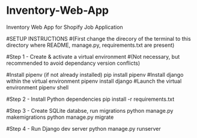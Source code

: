 # Inventory-Web-App
 Inventory Web App for Shopify Job Application
 
 #SETUP INSTRUCTIONS
 #(First change the direcory of the terminal to this directory where README, manage.py, requirements.txt are present)
 
 #Step 1 - Create & activate a virtual environment
 #(Not necessary, but recommended to avoid dependancy version conflicts)
 
 #Install pipenv (if not already installed)
 pip install pipenv
 #Install django within the virtual environment
 pipenv install django
 #Launch the virtual environment
 pipenv shell

#Step 2 - Install Python dependencies
pip install -r requirements.txt

#Step 3 - Create SQLite databse, run migrations
python manage.py makemigrations
python manage.py migrate

#Step 4 - Run Django dev server
python manage.py runserver